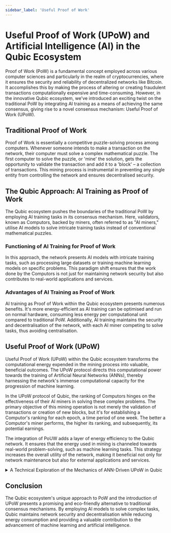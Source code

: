 ```yaml
---
sidebar_label: 'Useful Proof of Work'
---
```


# Useful Proof of Work (UPoW) and Artificial Intelligence (AI) in the Qubic Ecosystem

Proof of Work (PoW) is a fundamental concept employed across various computer sciences and particularly in the realm of cryptocurrencies, where it ensures the security and reliability of decentralized networks like Bitcoin. It accomplishes this by making the process of altering or creating fraudulent transactions computationally expensive and time-consuming. However, in the innovative Qubic ecosystem, we've introduced an exciting twist on the traditional PoW by integrating AI training as a means of achieving the same consensus, giving rise to a novel consensus mechanism: Useful Proof of Work (UPoW).

## Traditional Proof of Work
Proof of Work is essentially a competitive puzzle-solving process among computers. Whenever someone intends to make a transaction on the network, their computer must solve a complex mathematical puzzle. The first computer to solve the puzzle, or 'mine' the solution, gets the opportunity to validate the transaction and add it to a 'block' – a collection of transactions. This mining process is instrumental in preventing any single entity from controlling the network and ensures decentralised security.

## The Qubic Approach: AI Training as Proof of Work
The Qubic ecosystem pushes the boundaries of the traditional PoW by employing AI training tasks in its consensus mechanism. Here, validators, known as Computors, backed by miners, often referred to as "AI miners," utilise AI models to solve intricate training tasks instead of conventional mathematical puzzles.

### Functioning of AI Training for Proof of Work
In this approach, the network presents AI models with intricate training tasks, such as processing large datasets or training machine learning models on specific problems. This paradigm shift ensures that the work done by the Computors is not just for maintaining network security but also contributes to real-world applications and services.

### Advantages of AI Training as Proof of Work
AI training as Proof of Work within the Qubic ecosystem presents numerous benefits. It's more energy-efficient as AI training can be optimised and run on normal hardware, consuming less energy per computational unit compared to traditional PoW. Additionally, AI training maintains the security and decentralisation of the network, with each AI miner competing to solve tasks, thus avoiding centralisation.


## Useful Proof of Work (UPoW)
Useful Proof of Work (UPoW) within the Qubic ecosystem transforms the computational energy expended in the mining process into valuable, beneficial outcomes. The UPoW protocol directs this computational power towards the training of Artificial Neural Networks (ANNs), thereby harnessing the network's immense computational capacity for the progression of machine learning.

In the UPoW protocol of Qubic, the ranking of Computors hinges on the effectiveness of their AI miners in solving these complex problems. The primary objective of this mining operation is not merely the validation of transactions or creation of new blocks, but it's for establishing a Computor's ranking for each epoch, a time period of one week. The better a Computor's miner performs, the higher its ranking, and subsequently, its potential earnings.

The integration of PoUW adds a layer of energy efficiency to the Qubic network. It ensures that the energy used in mining is channeled towards real-world problem-solving, such as machine learning tasks. This strategy increases the overall utility of the network, making it beneficial not only for network maintenance but also for external applications and services.


<details>
    <summary>A Technical Exploration of the Mechanics of ANN-Driven UPoW in Qubic</summary>
    <div>
        <p>
        In Qubic, we take a unique approach to mining through our 'Useful Proof of Work' (UPoW) system. A fundamental component of this approach is the utilization of artificial neural networks (ANNs), a model inspired by the human brain's own network of neurons.
        </p>
        <p>
        Since the inception of ANNs, the objective has been to replicate the complexity and functionality of the human brain as closely as possible. While some researchers have chosen to mimic the sophisticated neuron activation function, which requires intricate mathematical models, we have focused on replicating the structural changes that occur in a developing brain.
        </p>
        <p>
        If you think back to the early years of life, you'll realize that while the basic functionality of neurons remained the same, your mental abilities greatly improved. This development can largely be attributed to the increase in connections between neurons.
        </p>
        <p>
        Research suggests that initialising an ANN with random parameters results in an entity possessing some primitive cognitive function. In fact, an ANN where all neurons are interconnected already has some degree of memory and intellect. The process of improving an ANN is actually a process of eliminating connections - up to a point. There's a 'sweet spot' where an ANN of a certain size demonstrates the best intellectual abilities. Beyond this point, further elimination of connections leads to degradation.
        </p>
        <p>
        In Qubic, miners don't follow a path of destruction but instead generate ANNs with a random structure of connections. These parameters are changed, and <a href="/learn/aigarth">Aigarth</a> analyses the properties of the ANNs. The current stage involves collecting samples and trying to discern patterns that may provide insight into the future direction of development. This process reflects Qubic's unique approach to utilising ANNs and creates a mining process that is not only computationally challenging but also contributes to the development of these neural networks.
        </p>
    </div>
</details>

## Conclusion

The Qubic ecosystem's unique approach to PoW and the introduction of UPoW presents a promising and eco-friendly alternative to traditional consensus mechanisms. By employing AI models to solve complex tasks, Qubic maintains network security and decentralisation while reducing energy consumption and providing a valuable contribution to the advancement of machine learning and artificial intelligence.
